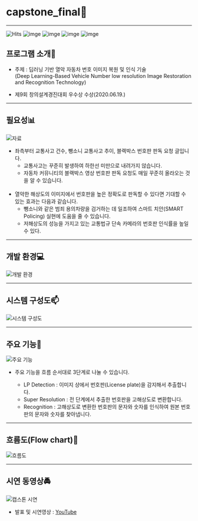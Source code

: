 # capstone_final🌟

------

![Hits](https://hits.seeyoufarm.com/api/count/incr/badge.svg?url=https%3A%2F%2Fgithub.com%2Fmsmn1729%2Fcapstone_final&count_bg=%2306A1F1&title_bg=%23555555&icon=iconify.svg&icon_color=%23FFFFFF&title=hits&edge_flat=false)
![imge](https://img.shields.io/badge/ProjectType-TeamProject-green)
![imge](https://img.shields.io/badge/Language-python-yellow)
![imge](https://img.shields.io/badge/Tools-PyCharm-red)
![imge](https://img.shields.io/badge/Tools-Django-red)

## 프로그램 소개:memo:

- 주제 : 딥러닝 기반 열악 자동차 번호 이미지 복원 및 인식 기술  
(Deep Learning-Based Vehicle Number low resolution Image Restoration and Recognition Technology)

- 제9회 창의설계경진대회 우수상 수상(2020.06.19.)

------

## 필요성:bar_chart:

![자료](https://user-images.githubusercontent.com/59201008/95758637-af1db000-0ce3-11eb-9108-bc772c069537.png)

- 좌측부터 교통사고 건수, 뺑소니 교통사고 추이, 블랙박스 번호판 판독 요청 글입니다.
  - 교통사고는 꾸준히 발생하여 하한선 미만으로 내려가지 않습니다.
  - 자동차 커뮤니티의 블랙박스 영상 번호판 판독 요청도 매일 꾸준히 올라오는 것을 알 수 있습니다.  
  </br>
- 열악한 해상도의 이미지에서 번호판을 높은 정확도로 판독할 수 있다면 기대할 수 있는 효과는 다음과 같습니다.
  - 뺑소니와 같은 범죄 용의차량을 검거하는 데 일조하여 스마트 치안(SMART Policing) 실현에 도움을 줄 수 있습니다.
  - 저해상도의 성능을 가지고 있는 교통법규 단속 카메라의 번호판 인식률을 높일 수 있다.

------

## 개발 환경:computer:

![개발 환경](https://user-images.githubusercontent.com/59201008/95761527-6536c900-0ce7-11eb-902d-ef4bd5a69c6b.png)

------

## 시스템 구성도:mailbox:

![시스템 구성도](https://user-images.githubusercontent.com/59201008/95759743-112ae500-0ce5-11eb-8a64-cb33ddd15ccc.png)

------

## 주요 기능:dart:

![주요 기능](https://user-images.githubusercontent.com/59201008/95758927-028ffe00-0ce4-11eb-9ac3-3a769a8a6772.png)

- 주요 기능을 흐름 순서대로 3단계로 나눌 수 있습니다.

  - LP Detection : 이미지 상에서 번호판(License plate)을 감지해서 추출합니다.
  - Super Resolution : 전 단계에서 추출한 번호판을 고해상도로 변환합니다.
  - Recognition : 고해상도로 변환한 번호판의 문자와 숫자를 인식하여 원본 번호판의 문자와 숫자를 찾아냅니다.

------

## 흐름도(Flow chart):page_facing_up:

![흐름도](https://user-images.githubusercontent.com/59201008/95759992-71ba2200-0ce5-11eb-9a5c-90c66ab058c7.png)

------

## 시연 동영상:oncoming_police_car:

![캡스톤 시연](https://user-images.githubusercontent.com/59201008/98544486-70294d00-22d7-11eb-9e64-f871eb1380a1.gif)

- 발표 및 시연영상 : [YouTube](https://youtu.be/fghqxWO-deQ)
